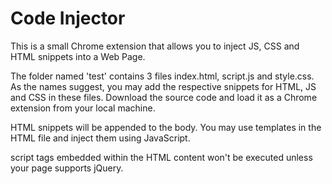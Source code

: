 # Code Injector

This is a small Chrome extension that allows you to inject JS, CSS and HTML snippets into a Web Page. 

The folder named 'test' contains 3 files index.html, script.js and style.css. As the names suggest, you may add the respective snippets for HTML, JS and CSS in these files. Download the source code and load it as a Chrome extension from your local machine.

HTML snippets will be appended to the body. You may use templates in the HTML file and inject them using JavaScript.

script tags embedded within the HTML content won't be executed unless your page supports jQuery.